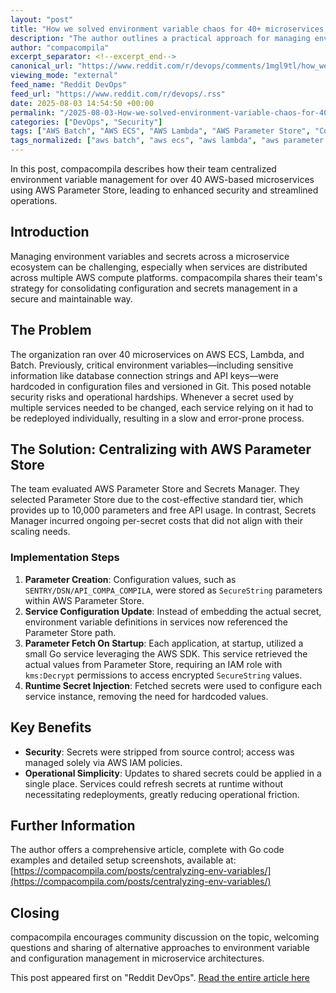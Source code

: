 ```yaml
---
layout: "post"
title: "How we solved environment variable chaos for 40+ microservices on ECS/Lambda/Batch with AWS Parameter Store"
description: "The author outlines a practical approach for managing environment variables across 40+ microservices running on AWS ECS, Lambda, and Batch. By centralizing secrets and configurations using AWS Parameter Store, the team improved security and operational efficiency, reducing manual redeployments and eliminating hardcoded secrets from their codebase."
author: "compacompila"
excerpt_separator: <!--excerpt_end-->
canonical_url: "https://www.reddit.com/r/devops/comments/1mgl9tl/how_we_solved_environment_variable_chaos_for_40/"
viewing_mode: "external"
feed_name: "Reddit DevOps"
feed_url: "https://www.reddit.com/r/devops/.rss"
date: 2025-08-03 14:54:50 +00:00
permalink: "/2025-08-03-How-we-solved-environment-variable-chaos-for-40-microservices-on-ECSLambdaBatch-with-AWS-Parameter-Store.html"
categories: ["DevOps", "Security"]
tags: ["AWS Batch", "AWS ECS", "AWS Lambda", "AWS Parameter Store", "Community", "DevOps", "Environment Variables", "Go", "IAM", "Microservices", "Secrets Management", "SecureString", "Security"]
tags_normalized: ["aws batch", "aws ecs", "aws lambda", "aws parameter store", "community", "devops", "environment variables", "go", "iam", "microservices", "secrets management", "securestring", "security"]
---
```


In this post, compacompila describes how their team centralized environment variable management for over 40 AWS-based microservices using AWS Parameter Store, leading to enhanced security and streamlined operations.<!--excerpt_end-->

## Introduction

Managing environment variables and secrets across a microservice ecosystem can be challenging, especially when services are distributed across multiple AWS compute platforms. compacompila shares their team's strategy for consolidating configuration and secrets management in a secure and maintainable way.

## The Problem

The organization ran over 40 microservices on AWS ECS, Lambda, and Batch. Previously, critical environment variables—including sensitive information like database connection strings and API keys—were hardcoded in configuration files and versioned in Git. This posed notable security risks and operational hardships. Whenever a secret used by multiple services needed to be changed, each service relying on it had to be redeployed individually, resulting in a slow and error-prone process.

## The Solution: Centralizing with AWS Parameter Store

The team evaluated AWS Parameter Store and Secrets Manager. They selected Parameter Store due to the cost-effective standard tier, which provides up to 10,000 parameters and free API usage. In contrast, Secrets Manager incurred ongoing per-secret costs that did not align with their scaling needs.

### Implementation Steps

1. **Parameter Creation**: Configuration values, such as `SENTRY/DSN/API_COMPA_COMPILA`, were stored as `SecureString` parameters within AWS Parameter Store.
2. **Service Configuration Update**: Instead of embedding the actual secret, environment variable definitions in services now referenced the Parameter Store path.
3. **Parameter Fetch On Startup**: Each application, at startup, utilized a small Go service leveraging the AWS SDK. This service retrieved the actual values from Parameter Store, requiring an IAM role with `kms:Decrypt` permissions to access encrypted `SecureString` values.
4. **Runtime Secret Injection**: Fetched secrets were used to configure each service instance, removing the need for hardcoded values.

## Key Benefits

- **Security**: Secrets were stripped from source control; access was managed solely via AWS IAM policies.
- **Operational Simplicity**: Updates to shared secrets could be applied in a single place. Services could refresh secrets at runtime without necessitating redeployments, greatly reducing operational friction.

## Further Information

The author offers a comprehensive article, complete with Go code examples and detailed setup screenshots, available at: [https://compacompila.com/posts/centralyzing-env-variables/](https://compacompila.com/posts/centralyzing-env-variables/)

## Closing

compacompila encourages community discussion on the topic, welcoming questions and sharing of alternative approaches to environment variable and configuration management in microservice architectures.

This post appeared first on "Reddit DevOps". [Read the entire article here](https://www.reddit.com/r/devops/comments/1mgl9tl/how_we_solved_environment_variable_chaos_for_40/)
